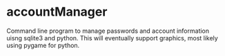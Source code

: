 # accountManager
Command line program to manage passwords and account information uisng sqlite3 and python.
This will eventually support graphics, most likely using pygame for python.
